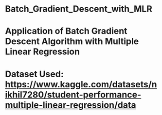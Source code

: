 # Batch_Gradient_Descent_with_MLR
# Application of Batch Gradient Descent Algorithm with Multiple Linear Regression 
# Dataset Used: https://www.kaggle.com/datasets/nikhil7280/student-performance-multiple-linear-regression/data
